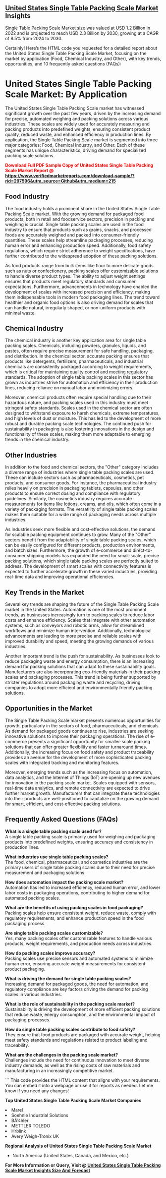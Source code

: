 <h2><a href="https://www.verifiedmarketreports.com/download-sample/?rid=297596&amp;utm_source=Github&amp;utm_medium=215" target="_blank">United States Single Table Packing Scale Market</a> Insights</h2><p>Single Table Packing Scale Market size was valued at USD 1.2 Billion in 2022 and is projected to reach USD 2.3 Billion by 2030, growing at a CAGR of 8.5% from 2024 to 2030.</p><p>Certainly! Here’s the HTML code you requested for a detailed report about the United States Single Table Packing Scale Market, focusing on the market by application (Food, Chemical Industry, and Other), with key trends, opportunities, and 10 frequently asked questions (FAQs): <h1>United States Single Table Packing Scale Market: By Application</h1> <p>The United States Single Table Packing Scale market has witnessed significant growth over the past few years, driven by the increasing demand for precise, automated weighing and packing solutions across various industries. These scales are widely used for accurately measuring and packing products into predefined weights, ensuring consistent product quality, reduced waste, and enhanced efficiency in production lines. By application, the Single Table Packing Scale market is segmented into three major categories: Food, Chemical Industry, and Other. Each of these segments has unique characteristics, driving demand for specialized packing scale solutions.</p> <p><strong><p><span class=""><span style="color: #ff0000;"><strong>Download Full PDF Sample Copy of United States Single Table Packing Scale Market Report</strong> @ </span><a href="https://www.verifiedmarketreports.com/download-sample/?rid=297596&amp;utm_source=Github&amp;utm_medium=215" target="_blank">https://www.verifiedmarketreports.com/download-sample/?rid=297596&amp;utm_source=Github&amp;utm_medium=215</a></span></p></strong></p> <h2>Food Industry</h2> <p>The food industry holds a prominent share in the United States Single Table Packing Scale market. With the growing demand for packaged food products, both in retail and foodservice sectors, precision in packing and weighing is crucial. Single table packing scales are used in the food industry to ensure that products such as grains, snacks, and processed foods are accurately weighed and packed into consumer-friendly quantities. These scales help streamline packaging processes, reducing human error and enhancing production speed. Additionally, food safety regulations, which require strict adherence to weight specifications, have further contributed to the widespread adoption of these packing solutions.</p> <p>As food products range from bulk items like flour to more delicate goods such as nuts or confectionery, packing scales offer customizable solutions to handle diverse product types. The ability to adjust weight settings ensures that products meet regulatory standards and consumer expectations. Furthermore, advancements in technology have enabled the development of scales with increased precision and efficiency, making them indispensable tools in modern food packaging lines. The trend toward healthier and organic food options is also driving demand for scales that can handle natural, irregularly shaped, or non-uniform products with minimal waste.</p> <h2>Chemical Industry</h2> <p>The chemical industry is another key application area for single table packing scales. Chemicals, including powders, granules, liquids, and pastes, often require precise measurement for safe handling, packaging, and distribution. In the chemical sector, accurate packing ensures that products like detergents, fertilizers, pharmaceuticals, and industrial chemicals are consistently packaged according to weight requirements, which is critical for maintaining quality control and meeting regulatory standards. The adoption of single table packing scales in this sector has grown as industries strive for automation and efficiency in their production lines, reducing reliance on manual labor and minimizing errors.</p> <p>Moreover, chemical products often require special handling due to their hazardous nature, and packing scales used in this industry must meet stringent safety standards. Scales used in the chemical sector are often designed to withstand exposure to harsh chemicals, extreme temperatures, and high levels of dust or moisture. This has led to the development of more robust and durable packing scale technologies. The continued push for sustainability in packaging is also fostering innovations in the design and functionality of these scales, making them more adaptable to emerging trends in the chemical industry.</p> <h2>Other Industries</h2> <p>In addition to the food and chemical sectors, the "Other" category includes a diverse range of industries where single table packing scales are used. These can include sectors such as pharmaceuticals, cosmetics, pet products, and consumer goods. For instance, the pharmaceutical industry relies heavily on precision in packaging tablets, capsules, and other products to ensure correct dosing and compliance with regulatory guidelines. Similarly, the cosmetics industry requires accurate measurements for items like lotions, creams, and oils, which often come in a variety of packaging formats. The versatility of single table packing scales makes them suitable for a wide range of packaging needs across multiple industries.</p> <p>As industries seek more flexible and cost-effective solutions, the demand for scalable packing equipment continues to grow. Many of the "Other" sectors benefit from the adaptability of single table packing scales, which can be easily configured for different products, production environments, and batch sizes. Furthermore, the growth of e-commerce and direct-to-consumer shipping models has expanded the need for small-scale, precise packing solutions, which single table packing scales are perfectly suited to address. The development of smart scales with connectivity features is expected to further accelerate growth in these varied industries, providing real-time data and improving operational efficiencies.</p> <h2>Key Trends in the Market</h2> <p>Several key trends are shaping the future of the Single Table Packing Scale market in the United States. Automation is one of the most prominent trends, as businesses increasingly turn to packing scales to reduce labor costs and enhance efficiency. Scales that integrate with other automation systems, such as conveyors and robotic arms, allow for streamlined workflows and minimize human intervention. Additionally, technological advancements are leading to more precise and reliable scales with improved durability and speed, meeting the growing demands of various industries.</p> <p>Another important trend is the push for sustainability. As businesses look to reduce packaging waste and energy consumption, there is an increasing demand for packing solutions that can adapt to these sustainability goals. Manufacturers are also incorporating eco-friendly materials in their packing scales and packaging processes. This trend is being further supported by stricter regulations around packaging waste and recycling, driving companies to adopt more efficient and environmentally friendly packing solutions.</p> <h2>Opportunities in the Market</h2> <p>The Single Table Packing Scale market presents numerous opportunities for growth, particularly in the sectors of food, pharmaceuticals, and chemicals. As demand for packaged goods continues to rise, industries are seeking innovative solutions to improve their packaging operations. The rise of e-commerce presents a significant opportunity for smaller-scale packing solutions that can offer greater flexibility and faster turnaround times. Additionally, the increasing focus on food safety and product traceability provides an avenue for the development of more sophisticated packing scales with integrated tracking and monitoring features.</p> <p>Moreover, emerging trends such as the increasing focus on automation, data analytics, and the Internet of Things (IoT) are opening up new avenues for innovation in the packing scale market. Scales equipped with sensors, real-time data analytics, and remote connectivity are expected to drive further market growth. Manufacturers that can integrate these technologies into their products are well-positioned to capitalize on the growing demand for smart, efficient, and cost-effective packing solutions.</p> <h2>Frequently Asked Questions (FAQs)</h2> <p><strong>What is a single table packing scale used for?</strong><br>A single table packing scale is primarily used for weighing and packaging products into predefined weights, ensuring accuracy and consistency in production lines.</p> <p><strong>What industries use single table packing scales?</strong><br>The food, chemical, pharmaceutical, and cosmetics industries are the primary users of single table packing scales due to their need for precise measurement and packaging solutions.</p> <p><strong>How does automation impact the packing scale market?</strong><br>Automation has led to increased efficiency, reduced human error, and lower labor costs in packaging operations, contributing to higher demand for automated packing scales.</p> <p><strong>What are the benefits of using packing scales in food packaging?</strong><br>Packing scales help ensure consistent weight, reduce waste, comply with regulatory requirements, and enhance production speed in the food packaging process.</p> <p><strong>Are single table packing scales customizable?</strong><br>Yes, many packing scales offer customizable features to handle various products, weight requirements, and production needs across industries.</p> <p><strong>How do packing scales improve accuracy?</strong><br>Packing scales use precise sensors and automated systems to minimize human error, ensuring accurate weight measurements for consistent product packaging.</p> <p><strong>What is driving the demand for single table packing scales?</strong><br>Increasing demand for packaged goods, the need for automation, and regulatory compliance are key factors driving the demand for packing scales in various industries.</p> <p><strong>What is the role of sustainability in the packing scale market?</strong><br>Sustainability is driving the development of more efficient packing solutions that reduce waste, energy consumption, and the environmental impact of packaging processes.</p> <p><strong>How do single table packing scales contribute to food safety?</strong><br>They ensure that food products are packaged with accurate weight, helping meet safety standards and regulations related to product labeling and traceability.</p> <p><strong>What are the challenges in the packing scale market?</strong><br>Challenges include the need for continuous innovation to meet diverse industry demands, as well as the rising costs of raw materials and manufacturing in an increasingly competitive market.</p> ``` This code provides the HTML content that aligns with your requirements. You can embed it into a webpage or use it for reports as needed. Let me know if you need any changes!</p><p><strong>Top United States Single Table Packing Scale Market Companies</strong></p><div data-test-id=""><p><li>Marel</li><li> Soehnle Industrial Solutions</li><li> BÃ¼hler</li><li> METTLER TOLEDO</li><li> Hrblink</li><li> Avery Weigh-Tronix UK</li></p><div><strong>Regional Analysis of&nbsp;United States Single Table Packing Scale Market</strong></div><ul><li dir="ltr"><p dir="ltr">North America&nbsp;(United States, Canada, and Mexico, etc.)</p></li></ul><p><strong>For More Information or Query, Visit @&nbsp;</strong><strong><a href="https://www.verifiedmarketreports.com/product/single-table-packing-scale-market/?utm_source=Github&amp;utm_medium=215" target="_blank">United States Single Table Packing Scale Market Insights Size And Forecast</a></strong></p></div>
